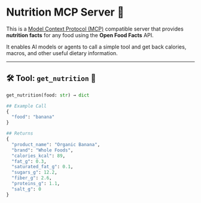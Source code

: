 # Nutrition MCP Server 🥗

This is a [Model Context Protocol (MCP)](https://modelcontextprotocol.org) compatible server that provides **nutrition facts** for any food using the **Open Food Facts** API.

It enables AI models or agents to call a simple tool and get back calories, macros, and other useful dietary information.

---

## 🛠️ Tool: `get_nutrition` 🥝

```python
get_nutrition(food: str) → dict

## Example Call 
{
  "food": "banana"
}

## Returns
{
  "product_name": "Organic Banana",
  "brand": "Whole Foods",
  "calories_kcal": 89,
  "fat_g": 0.3,
  "saturated_fat_g": 0.1,
  "sugars_g": 12.2,
  "fiber_g": 2.6,
  "proteins_g": 1.1,
  "salt_g": 0
}
